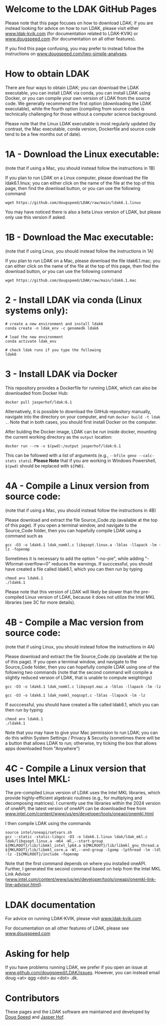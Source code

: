 # Welcome to the LDAK GitHub Pages

Please note that this page focuses on how to download LDAK; if you are instead looking for advice on how to run LDAK, please visit either www.ldak-kvik.com (for documentation related to LDAK-KVIK) or www.dougspeed.com (for documentation on all other features).

If you find this page confusing, you may prefer to instead follow the instructions on www.dougspeed.com/two-simple-analyses.

# How to obtain LDAK

There are four ways to obtain LDAK; you can download the LDAK executable, you can install LDAK via conda, you can install LDAK using Docker, or you can compile your own version of LDAK from the source code. We generally recommend the first option (downloading the LDAK executable), while the fourth option (compiling from source code) is technically challenging for those without a computer science background.

Please note that the Linux LDAK executable is most regularly updated (by contrast, the Mac executable, conda version, Dockerfile and source code tend to be a few months out of date).

# 1A - Download the Linux executable:
(note that if using a Mac, you should instead follow the instructions in 1B)

If you plan to run LDAK on a Linux computer, please download the file ldak6.1.linux; you can either click on the name of the file at the top of this page, then find the download button, or you can use the following command

```
wget https://github.com/dougspeed/LDAK/raw/main/ldak6.1.linux
```
You may have noticed there is also a beta Linux version of LDAK, but please only use this version if asked.

# 1B - Download the Mac executable:
(note that if using Linux, you should instead follow the instructions in 1A)

If you plan to run LDAK on a Mac, please download the file ldak6.1.mac; you can either click on the name of the file at the top of this page, then find the download button, or you can use the following command

```
wget https://github.com/dougspeed/LDAK/raw/main/ldak6.1.mac
```

# 2 - Install LDAK via conda (Linux systems only):

```
# create a new environment and install ldak6
conda create -n ldak_env -c genomedk ldak6

# load the new environment
conda activate ldak_env

# check ldak runs if you type the following
ldak6
```

# 3 - Install LDAK via Docker 

This repository provides a Dockerfile for running LDAK, which can also be downloaded from Docker Hub:
```
docker pull jasperhof/ldak:6.1
``` 
Alternatively, it is possible to download the GitHub repository manually, navigate into the directory on your computer, and run `docker build -t ldak .`. Note that in both cases, you should first install Docker on the computer.

After bulding the Docker image, LDAK can be run inside docker, mounting the current working directory as the `output` location:
```
docker run --rm -v $(pwd):/output jasperhof/ldak:6.1
```
This can be followed with a list of arguments (e.g., `--bfile geno --calc-stats stats`). **Please Note** that if you are working in Windows Powershell, `$(pwd)` should be replaced with `${PWD}`.

# 4A - Compile a Linux version from source code:
(note that if using a Mac, you should instead follow the instructions in 4B)

Please download and extract the file Source_Code.zip (available at the top of this page). If you open a terminal window, and navigate to the Source_Code folder, then you can hopefully compile LDAK using a command such as

```
gcc -O3 -o ldak6.1 ldak_nomkl.c libqsopt.linux.a -lblas -llapack -lm -lz -fopenmp 
```
Sometimes it is necessary to add the option "-no-pie", while adding "-Wformat-overflow=0" reduces the warnings. 
If succcessful, you should have created a file called ldak6.1, which you can then run by typing
```
chmod a+x ldak6.1
./ldak6.1
```
Please note that this version of LDAK will likely be slower than the pre-compiled Linux version of LDAK, because it does not utilize the Intel MKL libraries (see 3C for more details).

# 4B - Compile a Mac version from source code:
(note that if using Linux, you should instead follow the instructions in 4A)

Please download and extract the file Source_Code.zip (available at the top of this page). If you open a terminal window, and navigate to the Source_Code folder, then you can hopefully compile LDAK using one of the following two commands (note that the second command will compile a slightly reduced version of LDAK, that is unable to compute weightings)

```
gcc -O3 -o ldak6.1 ldak_nomkl.c libqsopt.mac.a -lblas -llapack -lm -lz
```
```
gcc -O3 -o ldak6.1 ldak_nomkl_noqsopt.c -lblas -llapack -lm -lz
```
If succcessful, you should have created a file called ldak6.1, which you can then run by typing
```
chmod a+x ldak6.1
./ldak6.1
```
Note that you may have to give your Mac permission to run LDAK; you can do this within System Settings / Privacy & Security (sometimes there will be a button that allows LDAK to run; otherwise, try ticking the box that allows apps downloaded from "Anywhere")

# 4C - Compile a Linux version that uses Intel MKL:

The pre-compiled Linux version of LDAK uses the Intel MKL libraries, which provide highly-efficient algebraic routines (e.g., for multiplying and decomposing matrices). I currently use the libraries within the 2024 version of oneAPI; the latest version of oneAPI can be downloaded free from  
www.intel.com/content/www/us/en/developer/tools/oneapi/onemkl.html

I then compile LDAK using the commands

```
source intel/oneapi/setvars.sh
gcc --static -static-libgcc -O3 -o ldak6.1.linux ldak/ldak_mkl.c ldak/libqsopt.linux.a -m64 -Wl,--start-group ${MKLROOT}/lib/libmkl_intel_lp64.a ${MKLROOT}/lib/libmkl_gnu_thread.a ${MKLROOT}/lib/libmkl_core.a -Wl,--end-group -lgomp -lpthread -lm -ldl -lz -I${MKLROOT}/include -fopenmp
```
Note that the first command depends on where you installed oneAPI. Further, I generated the second command based on help from the Intel MKL Link Advisor (www.intel.com/content/www/us/en/developer/tools/oneapi/onemkl-link-line-advisor.html).

# LDAK documentation

For advice on running LDAK-KVIK, please visit www.ldak-kvik.com

For documentation on all other features of LDAK, please see www.dougspeed.com

# Asking for help

If you have problems running LDAK, we prefer if you open an issue at www.github.com/dougspeed/LDAK/issues. However, you can instead email doug \<at\> qgg \<dot\> au \<dot\> .dk.

# Contributors

These pages and the LDAK software are maintained and developed by [Doug Speed](https://pure.au.dk/portal/en/persons/doug%40qgg.au.dk) and [Jasper Hof](https://pure.au.dk/portal/en/persons/jasper.hof%40qgg.au.dk).
